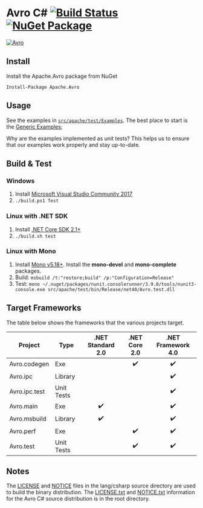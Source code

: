# Avro C# [![Build Status](https://travis-ci.org/apache/avro.svg?branch=master)](https://travis-ci.org/apache/avro) [![NuGet Package](https://img.shields.io/nuget/v/Apache.Avro.svg)](https://www.nuget.org/packages/Apache.Avro)

[![Avro](http://avro.apache.org/images/avro-logo.png)](http://avro.apache.org/)

## Install

Install the Apache.Avro package from NuGet

```
Install-Package Apache.Avro
```

## Usage

See the examples in [`src/apache/test/Examples`](./src/apache/test/Examples). The best place to
start is the [Generic Examples](./src/apache/test/Examples/Generic.cs);

Why are the examples implemented as unit tests? This helps us to ensure that our examples work
properly and stay up-to-date.

## Build & Test

### Windows

1. Install [Microsoft Visual Studio Community 2017](https://www.visualstudio.com/downloads/)
2. `./build.ps1 Test`

### Linux with .NET SDK

1. Install [.NET Core SDK 2.1+](https://www.microsoft.com/net/download/linux)
2. `./build.sh test`

### Linux with Mono

1. Install [Mono v5.18+](https://www.mono-project.com/download/stable/). Install the **mono-devel**
   and **mono-complete** packages.
2. Build: `msbuild /t:"restore;build" /p:"Configuration=Release"`
3. Test: `mono ~/.nuget/packages/nunit.consolerunner/3.9.0/tools/nunit3-console.exe src/apache/test/bin/Release/net40/Avro.test.dll`

## Target Frameworks

The table below shows the frameworks that the various projects target.

Project       | Type         | .NET Standard 2.0  | .NET Core 2.0      | .NET Framework 4.0
------------  | ------------ |:------------------:|:------------------:|:------------------:
Avro.codegen  | Exe          |                    | :heavy_check_mark: | :heavy_check_mark:
Avro.ipc      | Library      |                    |                    | :heavy_check_mark:
Avro.ipc.test | Unit Tests   |                    |                    | :heavy_check_mark:
Avro.main     | Exe          | :heavy_check_mark: |                    | :heavy_check_mark:
Avro.msbuild  | Library      | :heavy_check_mark: |                    | :heavy_check_mark:
Avro.perf     | Exe          |                    | :heavy_check_mark: | :heavy_check_mark:
Avro.test     | Unit Tests   |                    | :heavy_check_mark: | :heavy_check_mark:


## Notes

The [LICENSE](./LICENSE) and [NOTICE](./NOTICE) files in the lang/csharp source directory are used to build the binary distribution. The [LICENSE.txt](../../LICENSE.txt) and [NOTICE.txt](../../NOTICE.txt) information for the Avro C# source distribution is in the root directory.
